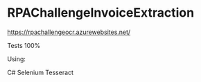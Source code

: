 # RPAChallengeInvoiceExtraction

https://rpachallengeocr.azurewebsites.net/

Tests 100%

Using:

C#
Selenium
Tesseract



